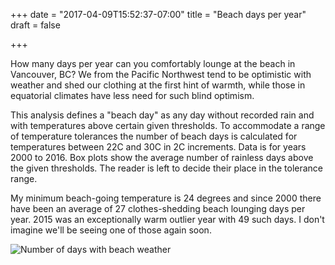 +++
date = "2017-04-09T15:52:37-07:00"
title = "Beach days per year"
draft = false

+++

How many days per year can you comfortably lounge at the beach in Vancouver, BC? We from the Pacific Northwest tend to be optimistic with weather and shed our clothing at the first hint of warmth, while those in equatorial climates have less need for such blind optimism.

This analysis defines a "beach day" as any day without recorded rain and with temperatures above certain given thresholds. To accommodate a range of temperature tolerances the number of beach days is calculated for temperatures between 22C and 30C in 2C increments. Data is for years 2000 to 2016. Box plots show the average number of rainless days above the given thresholds. The reader is left to decide their place in the tolerance range.

My minimum beach-going temperature is 24 degrees and since 2000 there have been an average of 27 clothes-shedding beach lounging days per year. 2015 was an exceptionally warm outlier year with 49 such days. I don't imagine we'll be seeing one of those again soon.

![Number of days with beach weather](img/num_days_beach_weather.png)
